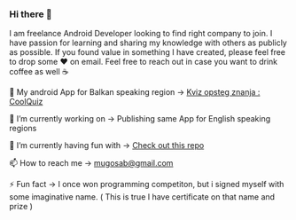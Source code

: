 ### Hi there 👋

I am freelance Android Developer looking to find right company to join. I have passion for learning and sharing my knowledge with others as publicly as possible. If you found value in something I have created, please feel free to drop some ❤️ on email. Feel free to reach out in case you want to drink coffee as well ☕

📱 My android App for Balkan speaking region -> [Kviz opsteg znanja : CoolQuiz](https://play.google.com/store/apps/details?id=com.balsa.coolquiz)

🔭 I’m currently working on -> Publishing same App for English speaking regions

🌱 I’m currently having fun with -> [Check out this repo](https://github.com/bakero98/Algoritmi-i-strukture-podataka)

📫 How to reach me -> mugosab@gmail.com

⚡ Fun fact -> I once won programming competiton, but i signed myself with some imaginative name. ( This is true I have certificate on that name and prize )

